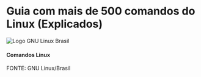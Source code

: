 # Guia com mais de 500 comandos do Linux (Explicados)

![Logo GNU Linux Brasil](https://lh3.googleusercontent.com/-z8b541U9XF4/AAAAAAAAAAI/AAAAAAAAACc/crnLUabomgA/w360-h203-p/photo.jpg)

#### Comandos Linux
FONTE: GNU Linux/Brasil


